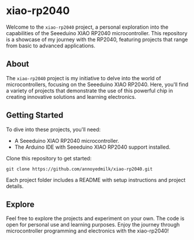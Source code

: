 # xiao-rp2040

Welcome to the `xiao-rp2040` project, a personal exploration into the capabilities of the Seeeduino XIAO RP2040 microcontroller. This repository is a showcase of my journey with the RP2040, featuring projects that range from basic to advanced applications.

## About

The `xiao-rp2040` project is my initiative to delve into the world of microcontrollers, focusing on the Seeeduino XIAO RP2040. Here, you'll find a variety of projects that demonstrate the use of this powerful chip in creating innovative solutions and learning electronics.

## Getting Started

To dive into these projects, you'll need:

- A Seeeduino XIAO RP2040 microcontroller.
- The Arduino IDE with Seeeduino XIAO RP2040 support installed.

Clone this repository to get started:
```
git clone https://github.com/annoyedmilk/xiao-rp2040.git
```
Each project folder includes a README with setup instructions and project details.

## Explore

Feel free to explore the projects and experiment on your own. The code is open for personal use and learning purposes. Enjoy the journey through microcontroller programming and electronics with the xiao-rp2040!
